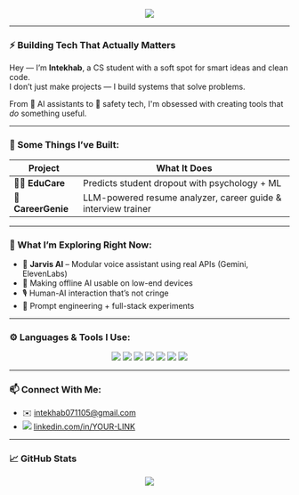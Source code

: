 
<!-- Animated Typing Header -->
<p align="center">
  <img src="https://readme-typing-svg.demolab.com/?lines=AI+Builder+🧠+%7C+Creative+Coder+💻+%7C+Tech+with+Purpose+🚀&font=Fira+Code&center=true&width=500&height=45&color=00FFAA&pause=1000">
</p>

---

### ⚡ Building Tech That Actually Matters

Hey — I’m **Intekhab**, a CS student with a soft spot for smart ideas and clean code.  
I don’t just make projects — I build systems that solve problems.

From 🧠 AI assistants to 🚨 safety tech, I'm obsessed with creating tools that *do* something useful.

---

### 🧠 Some Things I’ve Built:
| Project | What It Does |
|--------|---------------|
| 👩‍🏫 **EduCare** | Predicts student dropout with psychology + ML |
| 🧩 **CareerGenie** | LLM-powered resume analyzer, career guide & interview trainer |

---

### 🔭 What I’m Exploring Right Now:
- 🤖 **Jarvis AI** – Modular voice assistant using real APIs (Gemini, ElevenLabs)  
- 🧩 Making offline AI usable on low-end devices  
- 🎙 Human-AI interaction that’s not cringe  
- 🔬 Prompt engineering + full-stack experiments

---

### ⚙️ Languages & Tools I Use:

<p align="center">
  <img src="https://img.shields.io/badge/C%2B%2B-00599C?style=for-the-badge&logo=c%2B%2B&logoColor=white"/>
  <img src="https://img.shields.io/badge/Python-3776AB?style=for-the-badge&logo=python&logoColor=white"/>
  <img src="https://img.shields.io/badge/Flask-000000?style=for-the-badge&logo=flask&logoColor=white"/>
  <img src="https://img.shields.io/badge/Firebase-ffca28?style=for-the-badge&logo=firebase&logoColor=black"/>
  <img src="https://img.shields.io/badge/Streamlit-ff4b4b?style=for-the-badge&logo=streamlit&logoColor=white"/>
  <img src="https://img.shields.io/badge/Linux-FCC624?style=for-the-badge&logo=linux&logoColor=black"/>
  <img src="https://img.shields.io/badge/OpenCV-5C3EE8?style=for-the-badge&logo=opencv&logoColor=white"/>
</p>

---

### 📫 Connect With Me:

- ✉️ [intekhab071105@gmail.com](mailto:intekhab071105@gmail.com)
- <img src="https://img.shields.io/badge/LinkedIn-0077B5?style=flat&logo=linkedin&logoColor=white" /> [linkedin.com/in/YOUR-LINK](https://www.linkedin.com/in/intekhab-khan)

---

### 📈 GitHub Stats
<p align="center">
  <img src="https://github-readme-stats.vercel.app/api?username=mik07005&show_icons=true&theme=tokyonight" />
</p>

<!--
**mik07005/mik07005** is a ✨ _special_ ✨ repository because its `README.md` (this file) appears on your GitHub profile.

Here are some ideas to get you started:

- 🔭 I’m currently working on ...
- 🌱 I’m currently learning ...
- 👯 I’m looking to collaborate on ...
- 🤔 I’m looking for help with ...
- 💬 Ask me about ...
- 📫 How to reach me: ...
- 😄 Pronouns: ...
- ⚡ Fun fact: ...
-->
